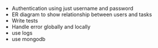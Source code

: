 - Authentication using just username and password
- ER diagram to show relationship between users and tasks
- Write tests
- Handle error globally and locally
- use logs
- use mongodb
